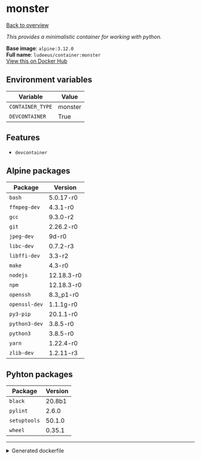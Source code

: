 # monster

[Back to overview](../index.md)

_This provides a minimalistic container for working with python._

**Base image**: `alpine:3.12.0`  
**Full name**: `ludeeus/container:monster`  
[View this on Docker Hub](https://hub.docker.com/r/ludeeus/container/tags?page=1&name=monster)

## Environment variables

Variable | Value 
-- | --
`CONTAINER_TYPE` | monster
`DEVCONTAINER` | True

## Features

- `devcontainer`

## Alpine packages

Package | Version 
-- | --
`bash` | 5.0.17-r0
`ffmpeg-dev` | 4.3.1-r0
`gcc` | 9.3.0-r2
`git` | 2.26.2-r0
`jpeg-dev` | 9d-r0
`libc-dev` | 0.7.2-r3
`libffi-dev` | 3.3-r2
`make` | 4.3-r0
`nodejs` | 12.18.3-r0
`npm` | 12.18.3-r0
`openssh` | 8.3_p1-r0
`openssl-dev` | 1.1.1g-r0
`py3-pip` | 20.1.1-r0
`python3-dev` | 3.8.5-r0
`python3` | 3.8.5-r0
`yarn` | 1.22.4-r0
`zlib-dev` | 1.2.11-r3

## Pyhton packages

Package | Version 
-- | --
`black` | 20.8b1
`pylint` | 2.6.0
`setuptools` | 50.1.0
`wheel` | 0.35.1



***
<details>
<summary>Generated dockerfile</summary>

<pre>
FROM alpine:3.12.0

ENV CONTAINER_TYPE=monster
ENV DEVCONTAINER=True

COPY rootfs/common /
COPY --from=ludeeus/webhook /bin/binary /bin/webhook

RUN  \ 
    apk add --no-cache  \ 
        bash=5.0.17-r0 \ 
        ffmpeg-dev=4.3.1-r0 \ 
        gcc=9.3.0-r2 \ 
        git=2.26.2-r0 \ 
        jpeg-dev=9d-r0 \ 
        libc-dev=0.7.2-r3 \ 
        libffi-dev=3.3-r2 \ 
        make=4.3-r0 \ 
        nodejs=12.18.3-r0 \ 
        npm=12.18.3-r0 \ 
        openssh=8.3_p1-r0 \ 
        openssl-dev=1.1.1g-r0 \ 
        py3-pip=20.1.1-r0 \ 
        python3-dev=3.8.5-r0 \ 
        python3=3.8.5-r0 \ 
        yarn=1.22.4-r0 \ 
        zlib-dev=1.2.11-r3 \ 
    && python3 -m pip install --no-cache-dir -U  \ 
        pip \ 
    && python3 -m pip install --no-cache-dir -U  \ 
        black==20.8b1 \ 
        pylint==2.6.0 \ 
        setuptools==50.1.0 \ 
        wheel==0.35.1 \ 
    && chmod +x /usr/bin/container \ 
    && ln -s /usr/bin/python3 /usr/bin/python \ 
    && mkdir -p /config/custom_components \ 
    && rm -rf /var/cache/apk/* \ 
    && find /usr/local \( -type d -a -name test -o -name tests -o -name '__pycache__' \) -o \( -type f -a -name '*.pyc' -o -name '*.pyo' \) -exec rm -rf '{}' \; \ 
    && rm -fr /tmp/* /var/{cache,log}/*




</pre>

<i>This is a generated version of the context used while building the container, some of the labels will not be correct since they use information in the action that publishes the container</i>
</details>
